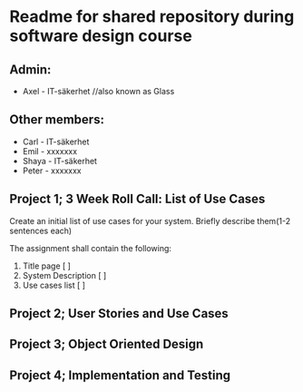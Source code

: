 # Readme for shared repository during software design course

## Admin:
- Axel - IT-säkerhet //also known as Glass

## Other members:
- Carl - IT-säkerhet
- Emil - xxxxxxx
- Shaya - IT-säkerhet
- Peter - xxxxxxx

## Project 1; 3 Week Roll Call: List of Use Cases
Create an initial list of use cases for your system. Briefly describe them(1-2 sentences each)

The assignment shall contain the following:
1. Title page [ ]
2. System Description [ ]
3. Use cases list [ ]

## Project 2; User Stories and Use Cases
## Project 3; Object Oriented Design
## Project 4; Implementation and Testing
